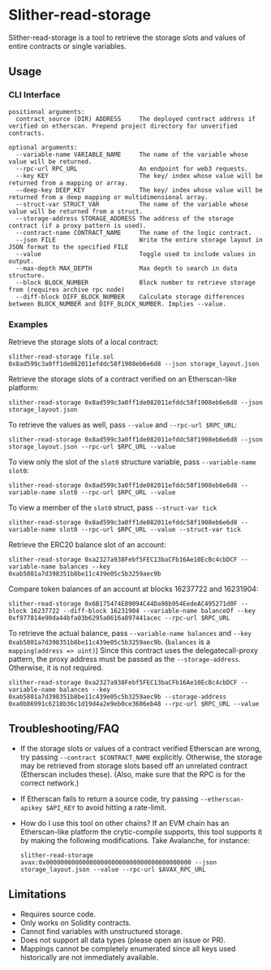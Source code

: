 # Slither-read-storage

Slither-read-storage is a tool to retrieve the storage slots and values of entire contracts or single variables.

## Usage

### CLI Interface

```shell
positional arguments:
  contract_source (DIR) ADDRESS     The deployed contract address if verified on etherscan. Prepend project directory for unverified contracts.

optional arguments:
  --variable-name VARIABLE_NAME     The name of the variable whose value will be returned.
  --rpc-url RPC_URL                 An endpoint for web3 requests.
  --key KEY                         The key/ index whose value will be returned from a mapping or array.
  --deep-key DEEP_KEY               The key/ index whose value will be returned from a deep mapping or multidimensional array.
  --struct-var STRUCT_VAR           The name of the variable whose value will be returned from a struct.
  --storage-address STORAGE_ADDRESS The address of the storage contract (if a proxy pattern is used).
  --contract-name CONTRACT_NAME     The name of the logic contract.
  --json FILE                       Write the entire storage layout in JSON format to the specified FILE
  --value                           Toggle used to include values in output.
  --max-depth MAX_DEPTH             Max depth to search in data structure.
  --block BLOCK_NUMBER              Block number to retrieve storage from (requires archive rpc node)
  --diff-block DIFF_BLOCK_NUMBER    Calculate storage differences between BLOCK_NUMBER and DIFF_BLOCK_NUMBER. Implies --value.
```

### Examples

Retrieve the storage slots of a local contract:

```shell
slither-read-storage file.sol 0x8ad599c3a0ff1de082011efddc58f1908eb6e6d8 --json storage_layout.json
```

Retrieve the storage slots of a contract verified on an Etherscan-like platform:

```shell
slither-read-storage 0x8ad599c3a0ff1de082011efddc58f1908eb6e6d8 --json storage_layout.json
```

To retrieve the values as well, pass `--value` and `--rpc-url $RPC_URL`:

```shell
slither-read-storage 0x8ad599c3a0ff1de082011efddc58f1908eb6e6d8 --json storage_layout.json --rpc-url $RPC_URL --value
```

To view only the slot of the `slot0` structure variable, pass `--variable-name slot0`:

```shell
slither-read-storage 0x8ad599c3a0ff1de082011efddc58f1908eb6e6d8 --variable-name slot0 --rpc-url $RPC_URL --value
```

To view a member of the `slot0` struct, pass `--struct-var tick`

```shell
slither-read-storage 0x8ad599c3a0ff1de082011efddc58f1908eb6e6d8 --variable-name slot0 --rpc-url $RPC_URL --value --struct-var tick
```

Retrieve the ERC20 balance slot of an account:

```shell
slither-read-storage 0xa2327a938Febf5FEC13baCFb16Ae10EcBc4cbDCF --variable-name balances --key 0xab5801a7d398351b8be11c439e05c5b3259aec9b
```

Compare token balances of an account at blocks 16237722 and 16231904:

```shell
slither-read-storage 0x6B175474E89094C44Da98b954EedeAC495271d0F --block 16237722 --diff-block 16231904 --variable-name balanceOf --key 0xf977814e90da44bfa03b6295a0616a897441acec --rpc-url $RPC_URL
```

To retrieve the actual balance, pass `--variable-name balances` and `--key 0xab5801a7d398351b8be11c439e05c5b3259aec9b`. (`balances` is a `mapping(address => uint)`)
Since this contract uses the delegatecall-proxy pattern, the proxy address must be passed as the `--storage-address`. Otherwise, it is not required.

```shell
slither-read-storage 0xa2327a938Febf5FEC13baCFb16Ae10EcBc4cbDCF --variable-name balances --key 0xab5801a7d398351b8be11c439e05c5b3259aec9b --storage-address 0xa0b86991c6218b36c1d19d4a2e9eb0ce3606eb48 --rpc-url $RPC_URL --value
```

## Troubleshooting/FAQ

- If the storage slots or values of a contract verified Etherscan are wrong, try passing `--contract $CONTRACT_NAME` explicitly. Otherwise, the storage may be retrieved from storage slots based off an unrelated contract (Etherscan includes these). (Also, make sure that the RPC is for the correct network.)

- If Etherscan fails to return a source code, try passing `--etherscan-apikey $API_KEY` to avoid hitting a rate-limit.

- How do I use this tool on other chains?
  If an EVM chain has an Etherscan-like platform the crytic-compile supports, this tool supports it by making the following modifications.
  Take Avalanche, for instance:

  ```shell
  slither-read-storage avax:0x0000000000000000000000000000000000000000 --json storage_layout.json --value --rpc-url $AVAX_RPC_URL
  ```

## Limitations

- Requires source code.
- Only works on Solidity contracts.
- Cannot find variables with unstructured storage.
- Does not support all data types (please open an issue or PR).
- Mappings cannot be completely enumerated since all keys used historically are not immediately available.
